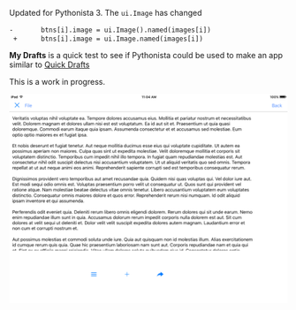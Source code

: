 Updated for Pythonista 3. The `ui.Image` has changed

```
-		btns[i].image = ui.Image().named(images[i])
 +		btns[i].image = ui.Image.named(images[i])
```

**My Drafts** is a quick test to see if Pythonista could be used to make an app similar to [Quick Drafts](https://itunes.apple.com/us/app/quick-drafts-notes-errands/id569838247?mt=8)

This is a work in progress. 

![](screen.png)
